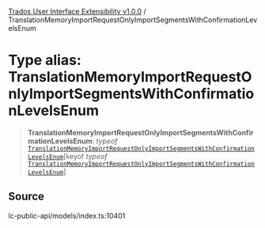 [Trados User Interface Extensibility v1.0.0](../wiki/globals) / TranslationMemoryImportRequestOnlyImportSegmentsWithConfirmationLevelsEnum

# Type alias: TranslationMemoryImportRequestOnlyImportSegmentsWithConfirmationLevelsEnum

> **TranslationMemoryImportRequestOnlyImportSegmentsWithConfirmationLevelsEnum**: *typeof* [`TranslationMemoryImportRequestOnlyImportSegmentsWithConfirmationLevelsEnum`](../wiki/Variable.TranslationMemoryImportRequestOnlyImportSegmentsWithConfirmationLevelsEnum)\[keyof *typeof* [`TranslationMemoryImportRequestOnlyImportSegmentsWithConfirmationLevelsEnum`](../wiki/Variable.TranslationMemoryImportRequestOnlyImportSegmentsWithConfirmationLevelsEnum)\]

## Source

lc-public-api/models/index.ts:10401
